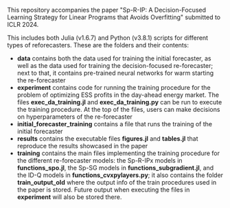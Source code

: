 This repository accompanies the paper "Sp-R-IP: A Decision-Focused Learning Strategy for Linear Programs that Avoids Overfitting" submitted to ICLR 2024.

This includes both Julia (v1.6.7) and Python (v3.8.1) scripts for different types of reforecasters. These are the folders and their contents:

* **data** contains both the data used for training the initial forecaster, as well as the data used for training the decision-focused re-forecaster; next to that, it contains pre-trained neural networks for warm starting the re-forecaster
* **experiment** contains code for running the training procedure for the problem of optimizing ESS profits in the day-ahead energy market. The files **exec_da_training.jl** and **exec_da_training.py** can be run to execute the training procedure. At the top of the files, users can make decisions on hyperparameters of the re-forecaster
* **initial_forecaster_training** contains a file that runs the training of the initial forecaster
* **results** contains the executable files **figures.jl** and **tables.jl** that reproduce the results showcased in the paper
* **training** contains the main files implementing the training procedure for the different re-forecaster models: the Sp-R-IPx models in **functions_spo.jl**, the Sp-SG models in **functions_subgradient.jl**, and the ID-Q models in **functions_cvxpylayers.py**; it also contains the folder **train_output_old** where the output info of the train procedures used in the paper is stored. Future output when executing the files in **experiment** will also be stored there.

